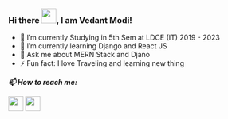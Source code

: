 ### Hi there <img src="https://raw.githubusercontent.com/MartinHeinz/MartinHeinz/master/wave.gif" width="30px">, I am Vedant Modi!


- 🔭 I’m currently Studying in 5th Sem at LDCE (IT) 2019 - 2023
- 🌱 I’m currently learning Django and React JS
- 💬 Ask me about MERN Stack and Djano 
- ⚡ Fun fact: I love Traveling and learning new thing
<!-- - 👯 I’m looking to collaborate on ...
- 🤔 I’m looking for help with ...
- 📫 How to reach me: ...
- 😄 Pronouns: ...
 -->
 
 <p>
  <b><i>📫 How to reach me: </i></b>

 
  [<img height="30" src = "https://img.shields.io/badge/gmail-c14438?&style=for-the-badge&logo=gmail&logoColor=white">][gmail] 
  [<img height="30" src="https://img.shields.io/badge/linkedin-blue.svg?&style=for-the-badge&logo=linkedin&logoColor=white" />][LinkedIn]
</p>

[gmail]: mailto:2001vedant@gmail.com
[linkedin]: https://www.linkedin.com/in/vedant-modi-3744ab213/
